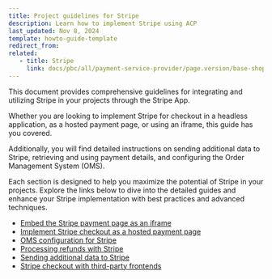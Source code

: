 ```yaml
---
title: Project guidelines for Stripe
description: Learn how to implement Stripe using ACP
last_updated: Nov 8, 2024
template: howto-guide-template
redirect_from:
related:
   - title: Stripe
     link: docs/pbc/all/payment-service-provider/page.version/base-shop/third-party-integrations/stripe/stripe.html
---
```


This document provides comprehensive guidelines for integrating and utilizing Stripe in your projects through the Stripe App.

Whether you are looking to implement Stripe for checkout in a headless application, as a hosted payment page, or using an iframe, this guide has you covered.

Additionally, you will find detailed instructions on sending additional data to Stripe, retrieving and using payment details, and configuring the Order Management System (OMS).

Each section is designed to help you maximize the potential of Stripe in your projects. Explore the links below to dive into the detailed guides and enhance your Stripe implementation with best practices and advanced techniques.


- [Embed the Stripe payment page as an iframe](/docs/pbc/all/payment-service-provider/{{page.version}}/base-shop/third-party-integrations/stripe/project-guidelines-for-stripe/embed-the-stripe-payment-page-as-an-iframe.html)
- [Implement Stripe checkout as a hosted payment page](/docs/pbc/all/payment-service-provider/{{page.version}}/base-shop/third-party-integrations/stripe/project-guidelines-for-stripe/project-prerequisites-for-implementing-Stripe-checkout-as-a-hosted-payment-page.html)
- [OMS configuration for Stripe](/docs/pbc/all/payment-service-provider/{{page.version}}/base-shop/third-party-integrations/stripe/project-guidelines-for-stripe/oms-configuration-for-stripe.html)
- [Processing refunds with Stripe](/docs/pbc/all/payment-service-provider/{{page.version}}/base-shop/third-party-integrations/stripe/project-guidelines-for-stripe/processing-refunds-with-stripe.html)
- [Sending additional data to Stripe](/docs/pbc/all/payment-service-provider/{{page.version}}/base-shop/third-party-integrations/stripe/project-guidelines-for-stripe/sending-additional-data-to-stripe.html)
- [Stripe checkout with third-party frontends](/docs/pbc/all/payment-service-provider/{{page.version}}/base-shop/third-party-integrations/stripe/project-guidelines-for-stripe/stripe-checkout-with-third-party-frontends.html)
